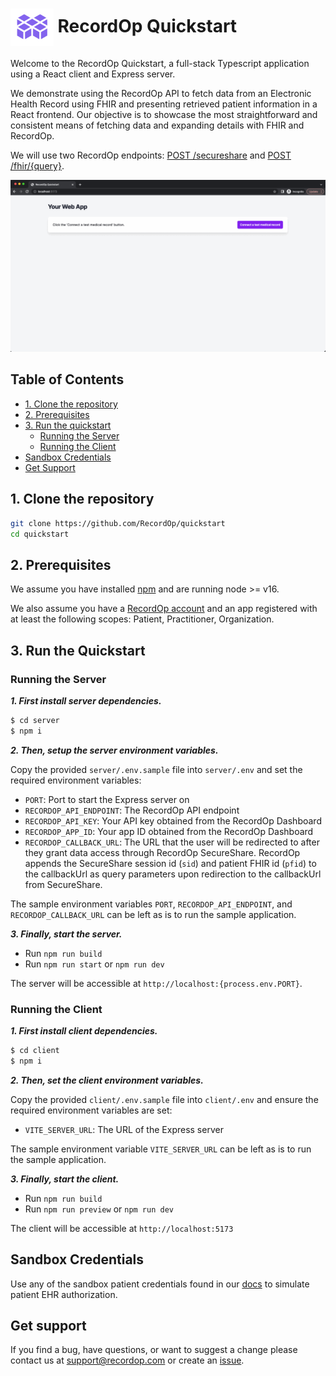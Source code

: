 # <img src="assets/recordOpLogo.png" height="60px" align="center" alt="Recordop logo"> RecordOp Quickstart

Welcome to the RecordOp Quickstart, a full-stack Typescript application using a React client and Express server.

We demonstrate using the RecordOp API to fetch data from an Electronic Health Record using FHIR and presenting retrieved patient information in a React frontend. Our objective is to showcase the most straightforward and consistent means of fetching data and expanding details with FHIR and RecordOp.

We will use two RecordOp endpoints: [POST /secureshare](https://www.recordop.com/docs/get-started/api-reference#post-secureshare) and [POST /fhir/{query}](https://www.recordop.com/docs/get-started/api-reference#post-fhirquery).

![RecordOp quickstart client](/assets/quickstartGif.gif)

## Table of Contents

-   [1. Clone the repository](#1-clone-the-repository)
-   [2. Prerequisites](#2-prerequisites)
-   [3. Run the quickstart](#3-run-the-quickstart)
    -   [Running the Server](#running-the-server)
    -   [Running the Client](#running-the-client)
-   [Sandbox Credentials](#sandbox-credentials)
-   [Get Support](#get-support)

## 1. Clone the repository

```bash
git clone https://github.com/RecordOp/quickstart
cd quickstart
```

## 2. Prerequisites

We assume you have installed [npm](https://www.npmjs.com/get-npm) and are running node >= v16.

We also assume you have a [RecordOp account](https://dashboard.recordop.com) and an app registered with at least the following scopes: Patient, Practitioner, Organization.

## 3. Run the Quickstart

### Running the Server

**_1. First install server dependencies._**

```bash
$ cd server
$ npm i
```

**_2. Then, setup the server environment variables._**

Copy the provided `server/.env.sample` file into `server/.env` and set the required environment variables:

-   `PORT`: Port to start the Express server on
-   `RECORDOP_API_ENDPOINT`: The RecordOp API endpoint
-   `RECORDOP_API_KEY`: Your API key obtained from the RecordOp Dashboard
-   `RECORDOP_APP_ID`: Your app ID obtained from the RecordOp Dashboard
-   `RECORDOP_CALLBACK_URL`: The URL that the user will be redirected to after they grant data access through RecordOp SecureShare. RecordOp appends the SecureShare session id (`sid`) and patient FHIR id (`pfid`) to the callbackUrl as query parameters upon redirection to the callbackUrl from SecureShare.

The sample environment variables `PORT`, `RECORDOP_API_ENDPOINT`, and `RECORDOP_CALLBACK_URL` can be left as is to run the sample application.

**_3. Finally, start the server._**

-   Run `npm run build`
-   Run `npm run start` or `npm run dev`

The server will be accessible at `http://localhost:{process.env.PORT}`.

### Running the Client

**_1. First install client dependencies._**

```bash
$ cd client
$ npm i
```

**_2. Then, set the client environment variables._**

Copy the provided `client/.env.sample` file into `client/.env` and ensure the required environment variables are set:

-   `VITE_SERVER_URL`: The URL of the Express server

The sample environment variable `VITE_SERVER_URL` can be left as is to run the sample application.

**_3. Finally, start the client._**

-   Run `npm run build`
-   Run `npm run preview` or `npm run dev`

The client will be accessible at `http://localhost:5173`

## Sandbox Credentials

Use any of the sandbox patient credentials found in our [docs](https://www.recordop.com/docs/get-started/sandbox) to simulate patient EHR authorization.

## Get support

If you find a bug, have questions, or want to suggest a change please contact us at [support@recordop.com](mailto:support@recordop.com) or create an [issue](https://github.com/RecordOp/quickstart/issues).
